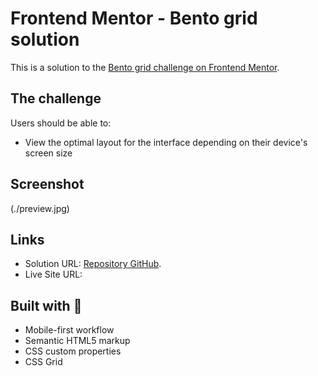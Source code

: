 # Frontend Mentor - Bento grid solution

This is a solution to the [Bento grid challenge on Frontend Mentor](https://www.frontendmentor.io/challenges/bento-grid-RMydElrlOj).

## The challenge

Users should be able to:

- View the optimal layout for the interface depending on their device's screen size

## Screenshot

(./preview.jpg)

## Links 

- Solution URL: [Repository GitHub](https://github.com/anabelena/bento-grid-main).
- Live Site URL:

## Built with 🚀

- Mobile-first workflow
- Semantic HTML5 markup
- CSS custom properties
- CSS Grid
